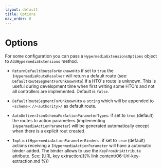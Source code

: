 ```yaml
---
layout: default
title: Options
nav_order: 8
---
```


# Options

For some configuration you can pass a `HypermediaExtensionsOptions` object to `AddHypermediaExtensions` method.

- `ReturnDefaultRouteForUnknownHto` if set to `true` the `IHypermediaRouteResolver` will return a default route (see: `DefaultRouteSegmentForUnknownHto`) if a HTO's route is unknown.
  This is useful during development time when first writing some HTO's and not all controllers are implemented. Default is `false`.

- `DefaultRouteSegmentForUnknownHto` a `string` which will be appended to `<scheme>://<authority>/` as default route.

- `AutoDeliverJsonSchemaForActionParameterTypes`: if set to `true` (default) the routes to action parameters (implementing `IHypermediaActionParameter`) will be generated automatically except when there is a explicit rout created.

- `ImplicitHypermediaActionParameterBinders`: if set to `true` (default) actions receiving a `IHypermediaActionParameter` will have a automatic binder added. 
  The binder allows to use the `KeyFromUriAttribute` attribute. See: [URL key extraction]({% link content/06-Url-key-extraction.md %})
